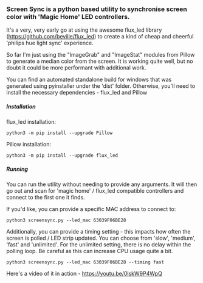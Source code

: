 ### Screen Sync is a python based utility to synchronise screen color with 'Magic Home' LED controllers.

It's a very, very early go at using the awesome flux_led library (https://github.com/beville/flux_led) to create a kind of cheap and cheerful 'philips hue light sync' experience.

So far I'm just using the "ImageGrab" and "ImageStat" modules from Pillow to generate a median color from the screen. It is working quite well, but no doubt it could be more performant with additional work. 

You can find an automated standalone build for windows that was generated using pyinstaller under the 'dist' folder. Otherwise, you'll need to install the necessary dependencies - flux_led and Pillow 

##### Installation

flux_led installation:

`python3 -m pip install --upgrade Pillow`

Pillow installation:

`python3 -m pip install --upgrade flux_led` 

##### Running

You can run the utility without needing to provide any arguments. It will then go out and scan for 'magic home' / flux_led compatible controllers and connect to the first one it finds.

If you'd like, you can provide a specific MAC address to connect to:

`python3 screensync.py --led_mac 63039F06BE28`

Additionally, you can provide a timing setting - this impacts how often the screen is polled / LED strip updated. You can choose from 'slow', 'medium', 'fast' and 'unlimited'. For the unlimited setting, there is no delay within the polling loop. Be careful as this can increase CPU usage quite a bit.

`python3 screensync.py --led_mac 63039F06BE28 --timing fast`

Here's a video of it in action - https://youtu.be/0lskW9P4WpQ

